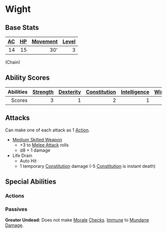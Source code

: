 # Wight

## Base Stats

| [AC](../../../Player%20Characters/Derived%20Statistics/Armor%20Class.md) | [HP](../../../Player%20Characters/Derived%20Statistics/Health%20Points.md) | [Movement](../../../Game%20Procedures/Movement.md) | [Level](../../../Player%20Characters/Derived%20Statistics/Level.md) |
| -----------------------------------------------------------------------: | -------------------------------------------------------------------------: | -------------------------------------------------: | ------------------------------------------------------------------: |
|                                                                       14 |                                                                         15 |                                                30' |                                                                   3 |

(Chain)

## Ability Scores

| Abilities | [Strength](../../../Player%20Characters/Chosen%20Statistics/Strength.md) | [Dexterity](../../../Player%20Characters/Chosen%20Statistics/Dexterity.md) | [Constitution](../../../Player%20Characters/Chosen%20Statistics/Constitution.md) | [Intelligence](../../../Player%20Characters/Chosen%20Statistics/Intelligence.md) | [Wisdom](../../../Player%20Characters/Chosen%20Statistics/Wisdom.md)<br> | [Charisma](../../../Player%20Characters/Chosen%20Statistics/Charisma.md)<br> |
| --------: | -----------------------------------------------------------------------: | -------------------------------------------------------------------------: | -------------------------------------------------------------------------------: | -------------------------------------------------------------------------------: | -----------------------------------------------------------------------: | ---------------------------------------------------------------------------: |
|    Scores |                                                                        3 |                                                                          1 |                                                                                2 |                                                                                1 |                                                                        0 |                                                                            3 |

## Attacks

Can make one of each attack as 1 [Action](../../../Game%20Procedures/Action.md).

- [Medium Skilled Weapon](../../../Items/Individual%20Item%20Cards/Weapons/Melee%20Weapons/Medium%20Skilled%20Weapon.md)
	- +3 to [Melee Attack](../../../Game%20Procedures/Melee%20Attack.md) rolls
	- d8 + 1 damage
- Life Drain
	- Auto Hit
	- 1 temporary [Constitution](../../../Player%20Characters/Chosen%20Statistics/Constitution.md) damage (-5 [Constitution](../../../Player%20Characters/Chosen%20Statistics/Constitution.md) is instant death)

## Special Abilities

### Actions

### Passives

**Greater Undead:** Does not make [Morale](../../../Social%20Systems/Morale%20System.md#Morale) [Checks](../../../Game%20Procedures/Check.md). [Immune](../../../Conditions/Immune.md) to [Mundane Damage](../../../Damage%20Types/Mundane%20Damage.md).
